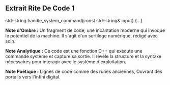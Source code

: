 ## Extrait Rite De Code 1

std::string handle_system_command(const std::string& input) {...}

**Note d'Ombre :** Un fragment de code, une incantation moderne qui invoque le potentiel de la machine. Il s'agit d'un sortilège numérique, rédigé avec soin.

**Note Analytique :** Ce code est une fonction C++ qui exécute une commande système et capture sa sortie. Il révèle la structure et la syntaxe nécessaires pour interagir avec le système d'exploitation.

**Note Poétique :** Lignes de code comme des runes anciennes, 
Ouvrant des portails vers l'infini digital.
